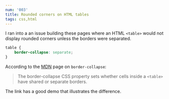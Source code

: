 ```yaml
---
num: '003'
title: Rounded corners on HTML tables
tags: css,html
---
```


I ran into a an issue building these pages where an HTML `<table>` would not display rounded corners unless the borders were separated.

```css
table {
	border-collapse: separate;
}
```

According to the [MDN](https://developer.mozilla.org/en-US/docs/Web/CSS/border-collapse) page on `border-collapse`:

> The border-collapse CSS property sets whether cells inside a `<table>` have shared or separate borders.

The link has a good demo that illustrates the difference.
